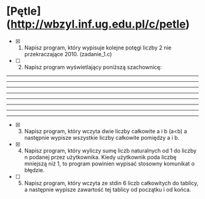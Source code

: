 # [Pętle] (http://wbzyl.inf.ug.edu.pl/c/petle)

* [x] 1. Napisz program, który wypisuje kolejne potęgi liczby 2 nie przekraczające 2010. (zadanie_1.c)
* [ ] 2. Napisz program wyświetlający poniższą szachownicę:

* * * * * * * *
 * * * * * * * *
* * * * * * * *
 * * * * * * * *
* * * * * * * *
 * * * * * * * *
* * * * * * * *
 * * * * * * * *

* [x] 3. Napisz program, który wczyta dwie liczby całkowite a i b (a<b) a następnie wypisze wszystkie liczby całkowite pomiędzy a i b.

* [x] 4. Napisz program, który wyliczy sumę liczb naturalnych od 1 do liczby n podanej przez użytkownika. Kiedy użytkownik poda liczbę mniejszą niż 1, to program powinien wypisać stosowny komunikat o błędzie.

* [ ] 5. Napisz program, który wczyta ze stdin 6 liczb całkowitych do tablicy, a następnie wypisze zawartość tej tablicy od początku i od końca.